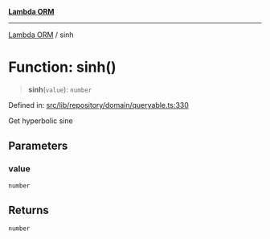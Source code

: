 [**Lambda ORM**](../README.md)

***

[Lambda ORM](../README.md) / sinh

# Function: sinh()

> **sinh**(`value`): `number`

Defined in: [src/lib/repository/domain/queryable.ts:330](https://github.com/lambda-orm/lambdaorm-base/blob/5f10bdc7d0f008296efbcbe89bc2bf1ed03aaaef/src/lib/repository/domain/queryable.ts#L330)

Get hyperbolic sine

## Parameters

### value

`number`

## Returns

`number`

